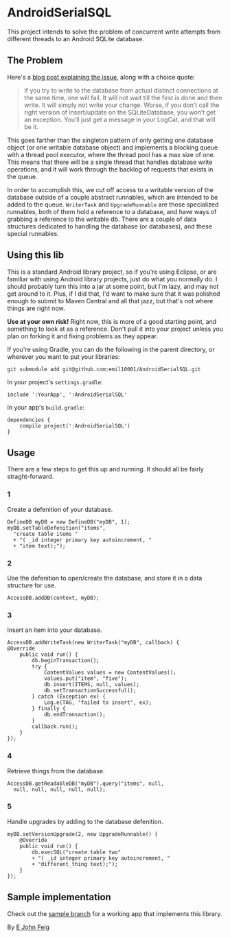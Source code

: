 # AndroidSerialSQL

This project intends to solve the problem of concurrent write attempts from different threads to an Android SQLite database. 

## The Problem

Here's a [blog post explaining the issue](http://touchlabblog.tumblr.com/post/24474398246/android-sqlite-locking), along with a choice quote:

> If you try to write to the database from actual distinct connections at the same time, one will fail.  It will not wait till the first is done and then write.  It will simply not write your change.  Worse, if you don’t call the right version of insert/update on the SQLiteDatabase, you won’t get an exception.  You’ll just get a message in your LogCat, and that will be it.

This goes farther than the singleton pattern of only getting one database object (or one writable database object) and implements a blocking queue with a thread pool executor, where the thread pool has a max size of one. This means that there will be a single thread that handles database write operations, and it will work through the backlog of requests that exists in the queue.

In order to accomplish this, we cut off access to a writable version of the database outside of a couple abstract runnables, which are intended to be added to the queue. `WriterTask` and `UpgradeRunnable` are those specialized runnables, both of them hold a reference to a database, and have ways of grabbing a reference to the writable db. There are a couple of data structures dedicated to handling the database (or databases), and these special runnables.

## Using this lib

This is a standard Android library project, so if you're using Eclipse, or are familiar with using Android library projects, just do what you normally do. I should probably turn this into a jar at some point, but I'm lazy, and may not get around to it. Plus, if I did that, I'd want to make sure that it was polished enough to submit to Maven Central and all that jazz, but that's not where things are right now. 

**Use at your own risk!** Right now, this is more of a good starting point, and something to look at as a reference. Don't pull it into your project unless you plan on forking it and fixing problems as they appear. 

If you're using Gradle, you can do the following in the parent directory, or wherever you want to put your libraries:

    git submodule add git@github.com:emil10001/AndroidSerialSQL.git

In your project's `settings.gradle`:

    include ':YourApp', ':AndroidSerialSQL'

In your app's `build.gradle`:

    dependencies {
        compile project(':AndroidSerialSQL')
    }

## Usage

There are a few steps to get this up and running. It should all be fairly straght-forward.

### 1

Create a defenition of your database.

    DefineDB myDB = new DefineDB("myDB", 1);
    myDB.setTableDefenition("items", 
      "create table items "
      + "( _id integer primary key autoincrement, "
      + "item text);");

### 2

Use the defenition to open/create the database, and store it in a data structure for use.

    AccessDB.addDB(context, myDB);

### 3

Insert an item into your database.

    AccessDB.addWriteTask(new WriterTask("myDB", callback) {
    @Override
        public void run() {
            db.beginTransaction();
            try {
                ContentValues values = new ContentValues();
                values.put("item", "five");
                db.insert(ITEMS, null, values);
                db.setTransactionSuccessful();
            } catch (Exception ex) {
                Log.e(TAG, "failed to insert", ex);
            } finally {
                db.endTransaction();
            }
            callback.run();
        }
    });

### 4

Retrieve things from the database.

    AccessDB.getReadableDB("myDB").query("items", null, 
      null, null, null, null, null);

### 5

Handle upgrades by adding to the database defenition.

    myDB.setVersionUpgrade(2, new UpgradeRunnable() {
        @Override
        public void run() {
            db.execSQL("create table two"
            + "( _id integer primary key autoincrement, "
            + "different_thing text);");
        }
    });

## Sample implementation

Check out the [sample branch](tree/sample) for a working app that implements this library.

By <a href="https://plus.google.com/u/0/110693175237378228684?rel=author">E John Feig</a>
